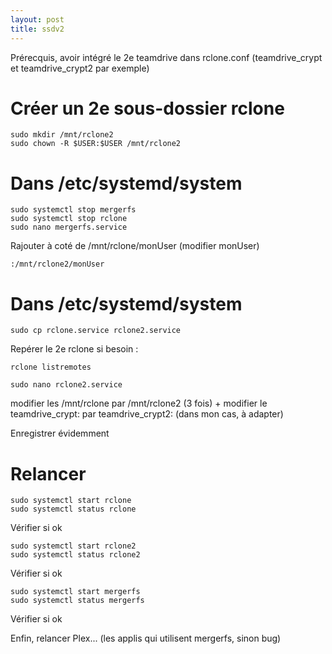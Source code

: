 ```yaml
---
layout: post
title: ssdv2
---
```

Prérecquis, avoir intégré le 2e teamdrive dans rclone.conf (teamdrive_crypt et teamdrive_crypt2 par exemple)

# Créer un 2e sous-dossier rclone
```
sudo mkdir /mnt/rclone2
sudo chown -R $USER:$USER /mnt/rclone2
```


# Dans /etc/systemd/system
```
sudo systemctl stop mergerfs
sudo systemctl stop rclone
sudo nano mergerfs.service
```

Rajouter à coté de /mnt/rclone/monUser (modifier monUser)
```
:/mnt/rclone2/monUser
```

# Dans /etc/systemd/system
```
sudo cp rclone.service rclone2.service
```

Repérer le 2e rclone si besoin : 
```
rclone listremotes
```

```
sudo nano rclone2.service
```

modifier les /mnt/rclone par /mnt/rclone2 (3 fois) + modifier le teamdrive_crypt: par teamdrive_crypt2: (dans mon cas, à adapter)

Enregistrer évidemment

# Relancer
```
sudo systemctl start rclone
sudo systemctl status rclone
```
 
Vérifier si ok
```
sudo systemctl start rclone2
sudo systemctl status rclone2
```
 
Vérifier si ok
```
sudo systemctl start mergerfs
sudo systemctl status mergerfs
```
 
Vérifier si ok

Enfin, relancer Plex... (les applis qui utilisent mergerfs, sinon bug) 
